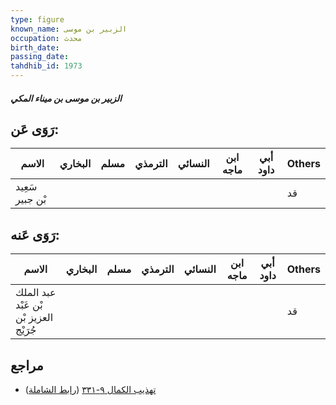 ```yaml
---
type: figure
known_name: الزبير بن موسى
occupation: محدث
birth_date:
passing_date:
tahdhib_id: 1973
---
```

##### الزبير بن موسى بن ميناء المكي

## رَوَى عَن:
| الاسم           | البخاري | مسلم | الترمذي | النسائي | ابن ماجه | أبي داود | Others |
| --------------- | ------- | ---- | ------- | ------- | -------- | -------- | ------ |
| سَعِيد بْن جبير |         |      |         |         |          |          | قد     |
## رَوَى عَنه:
| الاسم                                  | البخاري | مسلم | الترمذي | النسائي | ابن ماجه | أبي داود | Others |
| -------------------------------------- | ------- | ---- | ------- | ------- | -------- | -------- | ------ |
| عبد الملك بْن عَبْد العزيز بْن جُرَيْج |         |      |         |         |          |          | قد     |
## مراجع
- [تهذيب الكمال ٩-٣٣١](obsidian://open?vault=Tahdhib-al-Kamal&file=Figures/١٩٧٣-الزبير%20بن%20موسى%20بن%20ميناء%20المكي) ([رابط الشاملة](https://shamela.ws/book/3722/4571))